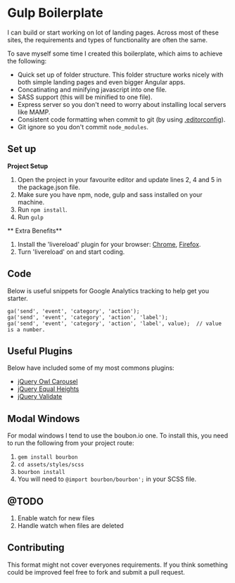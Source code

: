 # Gulp Boilerplate

I can build or start working on lot of landing pages. Across most of these sites, the requirements and types of functionality are often the same.

To save myself some time I created this boilerplate, which aims to achieve the following:

 * Quick set up of folder structure. This folder structure works nicely with both simple landing pages and even bigger Angular apps.
 * Concatinating and minifying javascript into one file.
 * SASS support (this will be minified to one file).
 * Express server so you don't need to worry about installing local servers like MAMP.
 * Consistent code formatting when commit to git (by using <a href="http://editorconfig.org/" target="_blank">.editorconfig</a>).
 * Git ignore so you don't commit `node_modules`.

## Set up

**Project Setup**

1. Open the project in your favourite editor and update lines 2, 4 and 5 in the package.json file.
2. Make sure you have npm, node, gulp and sass installed on your machine.
3. Run `npm install`.
4. Run `gulp`

** Extra Benefits**

1. Install the 'livereload' plugin for your browser: <a href="https://chrome.google.com/webstore/detail/livereload/jnihajbhpnppcggbcgedagnkighmdlei?hl=en" target="_blank">Chrome</a>, <a href="https://addons.mozilla.org/en-GB/firefox/addon/livereload/" target="_blank">Firefox</a>.
2. Turn 'livereload' on and start coding.

## Code

Below is useful snippets for Google Analytics tracking to help get you starter.

```
ga('send', 'event', 'category', 'action');
ga('send', 'event', 'category', 'action', 'label');
ga('send', 'event', 'category', 'action', 'label', value);  // value is a number.
```

## Useful Plugins

Below have included some of my most commons plugins:

 * <a href="http://www.owlgraphic.com/owlcarousel/" target="_blank">jQuery Owl Carousel</a>
 * <a href="http://brm.io/jquery-match-height/" target="_blank">jQuery Equal Heights</a>
 * <a href="https://jqueryvalidation.org/" target="_blank">jQuery Validate</a>

## Modal Windows

For modal windows I tend to use the boubon.io one. To install this, you need to run the following from your project route:

1. `gem install bourbon`
2. `cd assets/styles/scss`
3. `bourbon install`
4. You will need to `@import bourbon/bourbon';` in your SCSS file.

## @TODO

1. Enable watch for new files
2. Handle watch when files are deleted

## Contributing

This format might not cover everyones requirements. If you think something could be improved feel free to fork and submit a pull request.